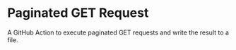 # Paginated GET Request
A GitHub Action to execute paginated GET requests and write the result to a file.
